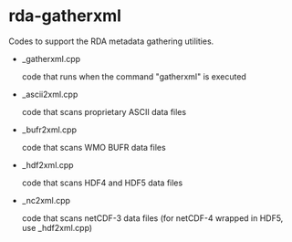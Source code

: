# rda-gatherxml
Codes to support the RDA metadata gathering utilities.

- _gatherxml.cpp

   code that runs when the command "gatherxml" is executed
   
- _ascii2xml.cpp

   code that scans proprietary ASCII data files
   
- _bufr2xml.cpp

   code that scans WMO BUFR data files

- _hdf2xml.cpp

   code that scans HDF4 and HDF5 data files

- _nc2xml.cpp

   code that scans netCDF-3 data files (for netCDF-4 wrapped in HDF5, use _hdf2xml.cpp)
